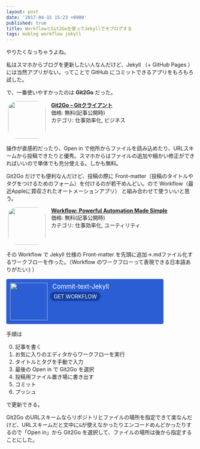 ```yaml
---
layout: post
date: '2017-04-15 15:23 +0900'
published: true
title: WorkflowとGit2Goを使ってJekyllでモブログする
tags: moblog workflow jekyll
---
```

やりたくなっちゃうよね。

私はスマホからブログを更新したい人なんだけど、Jekyll （+ GitHub Pages ）には当然アプリがない。ってことで GitHub にコミットできるアプリをもろもろ試した。

で、一番使いやすかったのは **Git2Go** だった。

<span class="appIcon"><a href="https://itunes.apple.com/jp/app/git2go-git%E3%82%AF%E3%83%A9%E3%82%A4%E3%82%A2%E3%83%B3%E3%83%88/id963577401?mt=8&uo=4&at=10l4wP" target="itunes_store"><img class="appIconImg" height="100" src="http://is1.mzstatic.com/image/thumb/Purple71/v4/4d/31/33/4d31339b-cbd1-7998-453a-25839e699cea/source/100x100bb.jpg" style="border-radius:22px;-moz-border-radius:22px;-webkit-border-radius:22px;margin: 0px 15px 1px 5px;border:none;padding:0px;float:left;"></a></span><span class="appName"><strong><a href="https://itunes.apple.com/jp/app/git2go-git%E3%82%AF%E3%83%A9%E3%82%A4%E3%82%A2%E3%83%B3%E3%83%88/id963577401?mt=8&uo=4&at=10l4wP" target="itunes_store">Git2Go – Gitクライアント</a></strong></span><br><span class="appPrice">価格: 無料(記事公開時)</span><br><span class="appCategory">カテゴリ: 仕事効率化, ビジネス</span><br><br style="clear:both;">

操作が直感的だったり、Open in で他所からファイルを読み込めたり、URLスキームから投稿できたりと優秀。スマホからはファイルの追加や細かい修正ができればいいので単体でも充分使える。しかも無料。

Git2Go だけでも便利なんだけど、投稿の際に Front-matter（投稿のタイトルやタグをつけるためのフォーム）を付けるのが若干めんどい。ので Workflow（最近Appleに買収されたオートメーションアプリ） と組み合わせて使ういいと思う。

<span class="appIcon"><a href="https://itunes.apple.com/jp/app/workflow-powerful-automation-made-simple/id915249334?mt=8&uo=4&at=10l4wP" target="itunes_store"><img class="appIconImg" height="100" src="http://is1.mzstatic.com/image/thumb/Purple111/v4/19/ce/ee/19ceeeb1-fb84-2e82-2474-421fdeb936fc/source/100x100bb.jpg" style="border-radius:22px;-moz-border-radius:22px;-webkit-border-radius:22px;margin: 0px 15px 1px 5px;border:none;padding:0px;float:left;"></a></span><span class="appName"><strong><a href="https://itunes.apple.com/jp/app/workflow-powerful-automation-made-simple/id915249334?mt=8&uo=4&at=10l4wP" target="itunes_store">Workflow: Powerful Automation Made Simple</a></strong></span><br><span class="appPrice">価格: 無料(記事公開時)</span><br><span class="appCategory">カテゴリ: 仕事効率化, ユーティリティ</span><br><br style="clear:both;">

その Workflow で Jekyll 仕様の Front-matter を先頭に追加→.mdファイル化するワークフローを作った。（Workflow のワークフローって表現できる日本語ありがたい:) ）

<div style='max-width:400px;background:#2B5ED5;padding:10px;margin:16px 0;border-radius:4px;'><a href='https://workflow.is/workflows/e133067dbb89466692b763e138823315' style='color:white;text-decoration:none;'><img width='100' height='100' align='left' src='https://workflow-gallery.s3.amazonaws.com/workflow_icons/e133067dbb89466692b763e138823315.png' style='padding:0px;border:none;'><span style='font-size:120%;margin:10px;'>Commit-text-Jekyll</span><br><div style='float:left;color:white;background:#163F9F;margin:4px;padding:4px 10px;border-radius:50px;'>GET WORKFLOW</div></a><br clear='all'></div>

手順は

0. 記事を書く
1. お気に入りのエディタからワークフローを実行
2. タイトルとタグを手動で入力
3. 最後の Open in で Git2Go を選択
4. 投稿用ファイル置き場に書き出す
5. コミット
6. プッシュ

で更新できる。

Git2Go のURLスキームならリポジトリとファイルの場所を指定できて楽なんだけど、URLスキームだと文中に`&`が使えなかったりエンコードめんどかったりするので「Open in」から Git2Go を選択して、ファイルの場所は後から指定することにした。